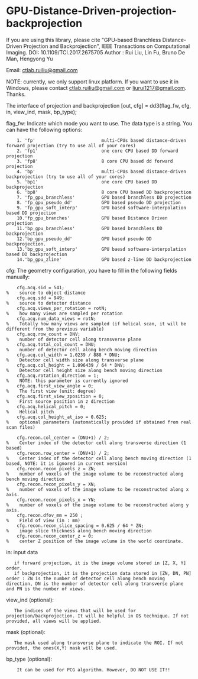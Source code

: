# GPU-Distance-Driven-projection-backprojection

If you are using this library, please cite
"GPU-based Branchless Distance-Driven Projection and Backprojection", IEEE Transactions on Computational Imaging. DOI: 10.1109/TCI.2017.2675705
Author : Rui Liu, Lin Fu, Bruno De Man, Hengyong Yu

Email: ctlab.ruiliu@gmail.com

NOTE: currently, we only support linux platform. If you want to use it in Windows, please contact ctlab.ruiliu@gmail.com or liurui1217@gmail.com.
Thanks.

The interface of projection and backprojection
[out, cfg] = dd3(flag_fw, cfg, in, view_ind, mask, bp_type);

flag_fw: Indicate which mode you want to use. The data type is a string. You can have the following options:

        1. 'fp'                         multi-CPUs based distance-driven forward projection (try to use all of your cores)
        2. 'fp1'                        one core CPU based DD forward projection
        3. 'fp8'                        8 core CPU based dd forward projection
        4. 'bp'                         multi-CPUs based distance-driven backprojection (try to use all of your cores)
        5. 'bp1'                        one core CPU based DD backprojection
        6. 'bp8'                        8 core CPU based DD backprojection
        7. 'fp_gpu_branchless'          GPU based branchless DD projection 
        8. 'fp_gpu_pseudo_dd'           GPU based pseudo DD projection
        9. 'fp_gpu_soft_interp'         GPU based software-interpolation based DD projection 
        10.'fp_gpu_branches'            GPU based Distance Driven projection
        11.'bp_gpu_branchless'          GPU based branchless DD backprojection
        12.'bp_gpu_pseudo_dd'           GPU based pseudo DD backprojection.
        13.'bp_gpu_soft_interp'         GPU baesd software-interpolation based DD backprojection
        14.'bp_gpu_zline'               GPU based z-line DD backprojection

cfg: The geometry configuration, you have to fill in the following fields manually:

        cfg.acq.sid = 541;                                                  %    source to object distance
        cfg.acq.sdd = 949;                                                  %    source to detector distance
        cfg.acq.views_per_rotation = rotN;                                  %    how many views are sampled per rotation
        cfg.acq.num_data_views = rotN;                                      %    Totally how many views are sampled (if helical scan, it will be different from the previous variable)
        cfg.acq.row_count = DNV;                                            %    number of detector cell along transverse plane
        cfg.acq.total_col_count = DNU;                                      %    number of detector cell along bench moving direction
        cfg.acq.col_width = 1.0239 / 888 * DNU;                             %    Detector cell width size along transverse plane
        cfg.acq.col_height = 1.096439 / 64 * DNV;                           %    Detector cell height size along bench moving direction
        cfg.acq.rotation_direction = 1;                                     %    NOTE: this parameter is currently ignored
        cfg.acq.first_view_angle = 0;                                       %    The first view (unit: degree)
        cfg.acq.first_view_zposition = 0;                                   %    First source position in z direction
        cfg.acq.helical_pitch = 0;                                          %    Helical pitch
        cfg.acq.col_height_at_iso = 0.625;                                  %    optional parameters (automatically provided if obtained from real scan files) 

        cfg.recon.col_center = (DNU+1) / 2;                                 %    Center index of the detector cell along transverse direction (1 based)
        cfg.recon.row_center = (DNV+1) / 2;                                 %    Center index of the detector cell along bench moving direction (1 based, NOTE: it is ignored in current version)
        cfg.recon.recon_pixels_z = ZN;                                      %    number of voxels of the image volume to be reconstructed along bench moving direction
        cfg.recon.recon_pixels_y = XN;                                      %    number of voxels of the image volume to be reconstructed along x axis.
        cfg.recon.recon_pixels_x = YN;                                      %    number of voxels of the image volume to be reconstructed along y axis.
        cfg.recon.dfov_mm = 250 ;                                           %    Field of view (in : mm)
        cfg.recon.recon_slice_spacing = 0.625 / 64 * ZN;                    %    image slice thickness along bench moving direction
        cfg.recon.recon_center_z = 0;                                       %    center Z position of the image volume in the world coordinate.

in:  input data

       if forward projection, it is the image volume stored in [Z, X, Y] order.
       if backprojection, it is the projection data stored in [ZN, DN, PN] order : ZN is the number of detector cell along bench moving direction, DN is the number of detector cell along transverse plane and PN is the number of views.

view_ind (optional):

       The indices of the views that will be used for projection/backprojection. It will be helpful in OS technique. If not provided, all views will be applied.

mask (optional):

       The mask used along transverse plane to indicate the ROI. If not provided, the ones(X,Y) mask will be used.

bp_type (optional):

        It can be used for PCG algorithm. However, DO NOT USE IT!!
